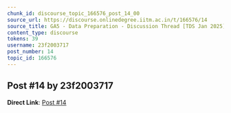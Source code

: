 ```yaml
---
chunk_id: discourse_topic_166576_post_14_00
source_url: https://discourse.onlinedegree.iitm.ac.in/t/166576/14
source_title: GA5 - Data Preparation - Discussion Thread [TDS Jan 2025]
content_type: discourse
tokens: 39
username: 23f2003717
post_number: 14
topic_id: 166576
---
```


## Post #14 by 23f2003717

**Direct Link**: [Post #14](https://discourse.onlinedegree.iitm.ac.in/t/166576/14)
